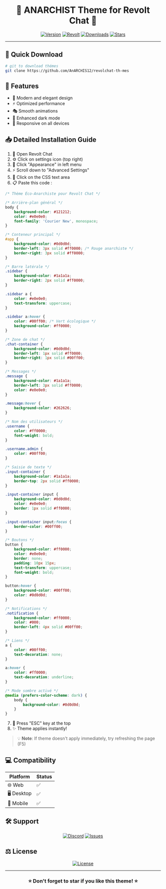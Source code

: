<div align="center">

# 🌌 ANARCHIST Theme for Revolt Chat 🌌


[![Version](https://img.shields.io/badge/VERSION-1.0.0-e535ab?style=for-the-badge&labelColor=black)](https://github.com/AnARCHIS12/antidroitard-)
[![Revolt](https://img.shields.io/badge/REVOLT-COMPATIBLE-ff4655?style=for-the-badge&labelColor=black&logo=revolt.chat)](https://revolt.chat)
[![Downloads](https://img.shields.io/badge/DOWNLOADS-1K+-00ff00?style=for-the-badge&labelColor=black)](https://github.com/AnARCHIS12/antidroitard-)
[![Stars](https://img.shields.io/badge/⭐_STARS-50+-FFD700?style=for-the-badge&labelColor=black)](https://github.com/AnARCHIS12/antidroitard-)

---

</div>

## 🚀 Quick Download

```bash
# git to download thémes 
git clone https://github.com/AnARCHIS12/revolchat-th-mes
```

## 🎨 Features

- 🌈 Modern and elegant design
- ⚡ Optimized performance
- 🎭 Smooth animations
- 🌙 Enhanced dark mode
- 📱 Responsive on all devices

## 📥 Detailed Installation Guide

1. 🔧 Open Revolt Chat
2. ⚙️ Click on settings icon (top right)
3. 🎨 Click "Appearance" in left menu
4. ⚡ Scroll down to "Advanced Settings"
5. 📝 Click on the CSS text area
6. 📋 Paste this code :
```css
/* Thème Éco-Anarchiste pour Revolt Chat */

/* Arrière-plan général */
body {
    background-color: #121212;
    color: #e0e0e0;
    font-family: 'Courier New', monospace;
}

/* Conteneur principal */
#app {
    background-color: #0d0d0d;
    border-left: 3px solid #ff0000; /* Rouge anarchiste */
    border-right: 3px solid #ff0000;
}

/* Barre latérale */
.sidebar {
    background-color: #1a1a1a;
    border-right: 2px solid #ff0000;
}

.sidebar a {
    color: #e0e0e0;
    text-transform: uppercase;
}

.sidebar a:hover {
    color: #00ff00; /* Vert écologique */
    background-color: #ff0000;
}

/* Zone de chat */
.chat-container {
    background-color: #0d0d0d;
    border-left: 1px solid #ff0000;
    border-right: 1px solid #00ff00;
}

/* Messages */
.message {
    background-color: #1a1a1a;
    border-left: 3px solid #ff0000;
    color: #e0e0e0;
}

.message:hover {
    background-color: #262626;
}

/* Nom des utilisateurs */
.username {
    color: #ff0000;
    font-weight: bold;
}

.username.admin {
    color: #00ff00;
}

/* Saisie de texte */
.input-container {
    background-color: #1a1a1a;
    border-top: 2px solid #ff0000;
}

.input-container input {
    background-color: #0d0d0d;
    color: #e0e0e0;
    border: 1px solid #ff0000;
}

.input-container input:focus {
    border-color: #00ff00;
}

/* Boutons */
button {
    background-color: #ff0000;
    color: #e0e0e0;
    border: none;
    padding: 10px 15px;
    text-transform: uppercase;
    font-weight: bold;
}

button:hover {
    background-color: #00ff00;
    color: #0d0d0d;
}

/* Notifications */
.notification {
    background-color: #ff0000;
    color: #000;
    border-left: 4px solid #00ff00;
}

/* Liens */
a {
    color: #00ff00;
    text-decoration: none;
}

a:hover {
    color: #ff0000;
    text-decoration: underline;
}

/* Mode sombre activé */
@media (prefers-color-scheme: dark) {
    body {
        background-color: #0d0d0d;
    }
}

```
7. 💾 Press "ESC" key at the top 
8. ✨ Theme applies instantly!

> 💡 **Note**: If theme doesn't apply immediately, try refreshing the page (F5)

## 💻 Compatibility

| Platform | Status |
|----------|--------|
| 🌐 Web | ✅ |
| 🖥️ Desktop | ✅ |
| 📱 Mobile | ✅ |

## 🛠️ Support

<div align="center">

[![Discord](https://img.shields.io/badge/DISCORD-Support-5865F2?style=for-the-badge&logo=discord&logoColor=white&labelColor=black)](https://discord.gg/support)
[![Issues](https://img.shields.io/badge/GITHUB-Issues-ff4655?style=for-the-badge&logo=github&logoColor=white&labelColor=black)](https://github.com/issues)

</div>

## ⚖️ License

<div align="center">

[![License](https://img.shields.io/badge/LICENSE-MIT-blue?style=for-the-badge&labelColor=black)](LICENSE)

</div>

---

<div align="center">

### ⭐ Don't forget to star if you like this theme! ⭐

</div>


